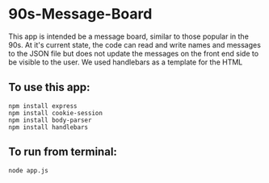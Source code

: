 # 90s-Message-Board 

This app is intended be a message board, similar to those popular in the 90s. 
At it's current state, the code can read and write names and messages to the JSON file 
but does not update the messages on the front end side to be visible to the user. 
We used handlebars as a template for the HTML 


## To use this app: 

```
npm install express
npm install cookie-session
npm install body-parser
npm install handlebars 
```

## To run from terminal: 
```
node app.js
```




